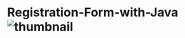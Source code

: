 # Registration-Form-with-Java![thumbnail](https://user-images.githubusercontent.com/87503468/195580394-c0d17d73-a44e-4428-836a-dca69a4b2f62.png)
